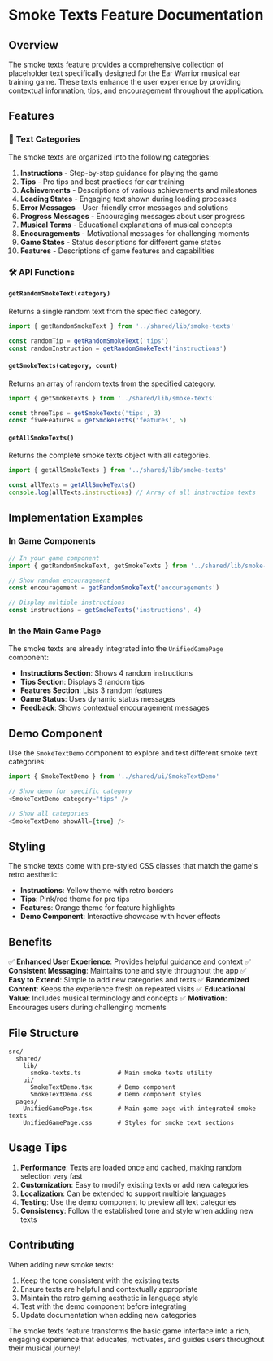 # Smoke Texts Feature Documentation

## Overview

The smoke texts feature provides a comprehensive collection of placeholder text specifically designed for the Ear Warrior musical ear training game. These texts enhance the user experience by providing contextual information, tips, and encouragement throughout the application.

## Features

### 🎯 **Text Categories**

The smoke texts are organized into the following categories:

1. **Instructions** - Step-by-step guidance for playing the game
2. **Tips** - Pro tips and best practices for ear training
3. **Achievements** - Descriptions of various achievements and milestones
4. **Loading States** - Engaging text shown during loading processes
5. **Error Messages** - User-friendly error messages and solutions
6. **Progress Messages** - Encouraging messages about user progress
7. **Musical Terms** - Educational explanations of musical concepts
8. **Encouragements** - Motivational messages for challenging moments
9. **Game States** - Status descriptions for different game states
10. **Features** - Descriptions of game features and capabilities

### 🛠️ **API Functions**

#### `getRandomSmokeText(category)`
Returns a single random text from the specified category.

```typescript
import { getRandomSmokeText } from '../shared/lib/smoke-texts'

const randomTip = getRandomSmokeText('tips')
const randomInstruction = getRandomSmokeText('instructions')
```

#### `getSmokeTexts(category, count)`
Returns an array of random texts from the specified category.

```typescript
import { getSmokeTexts } from '../shared/lib/smoke-texts'

const threeTips = getSmokeTexts('tips', 3)
const fiveFeatures = getSmokeTexts('features', 5)
```

#### `getAllSmokeTexts()`
Returns the complete smoke texts object with all categories.

```typescript
import { getAllSmokeTexts } from '../shared/lib/smoke-texts'

const allTexts = getAllSmokeTexts()
console.log(allTexts.instructions) // Array of all instruction texts
```

## Implementation Examples

### In Game Components

```typescript
// In your game component
import { getRandomSmokeText, getSmokeTexts } from '../shared/lib/smoke-texts'

// Show random encouragement
const encouragement = getRandomSmokeText('encouragements')

// Display multiple instructions
const instructions = getSmokeTexts('instructions', 4)
```

### In the Main Game Page

The smoke texts are already integrated into the `UnifiedGamePage` component:

- **Instructions Section**: Shows 4 random instructions
- **Tips Section**: Displays 3 random tips
- **Features Section**: Lists 3 random features
- **Game Status**: Uses dynamic status messages
- **Feedback**: Shows contextual encouragement messages

## Demo Component

Use the `SmokeTextDemo` component to explore and test different smoke text categories:

```typescript
import { SmokeTextDemo } from '../shared/ui/SmokeTextDemo'

// Show demo for specific category
<SmokeTextDemo category="tips" />

// Show all categories
<SmokeTextDemo showAll={true} />
```

## Styling

The smoke texts come with pre-styled CSS classes that match the game's retro aesthetic:

- **Instructions**: Yellow theme with retro borders
- **Tips**: Pink/red theme for pro tips
- **Features**: Orange theme for feature highlights
- **Demo Component**: Interactive showcase with hover effects

## Benefits

✅ **Enhanced User Experience**: Provides helpful guidance and context
✅ **Consistent Messaging**: Maintains tone and style throughout the app
✅ **Easy to Extend**: Simple to add new categories and texts
✅ **Randomized Content**: Keeps the experience fresh on repeated visits
✅ **Educational Value**: Includes musical terminology and concepts
✅ **Motivation**: Encourages users during challenging moments

## File Structure

```
src/
  shared/
    lib/
      smoke-texts.ts          # Main smoke texts utility
    ui/
      SmokeTextDemo.tsx       # Demo component
      SmokeTextDemo.css       # Demo component styles
  pages/
    UnifiedGamePage.tsx       # Main game page with integrated smoke texts
    UnifiedGamePage.css       # Styles for smoke text sections
```

## Usage Tips

1. **Performance**: Texts are loaded once and cached, making random selection very fast
2. **Customization**: Easy to modify existing texts or add new categories
3. **Localization**: Can be extended to support multiple languages
4. **Testing**: Use the demo component to preview all text categories
5. **Consistency**: Follow the established tone and style when adding new texts

## Contributing

When adding new smoke texts:

1. Keep the tone consistent with the existing texts
2. Ensure texts are helpful and contextually appropriate
3. Maintain the retro gaming aesthetic in language style
4. Test with the demo component before integrating
5. Update documentation when adding new categories

The smoke texts feature transforms the basic game interface into a rich, engaging experience that educates, motivates, and guides users throughout their musical journey!